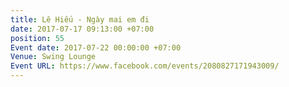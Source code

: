 ```yaml
---
title: Lê Hiếu - Ngày mai em đi
date: 2017-07-17 09:13:00 +07:00
position: 55
Event date: 2017-07-22 00:00:00 +07:00
Venue: Swing Lounge
Event URL: https://www.facebook.com/events/2080827171943009/
---
```


